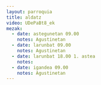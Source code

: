```yaml
---
layout: parroquia
title: aldatz
video: UDePaBt8_ek
mezak:
  - date: astegunetan 09.00
    notes: Agustinetan
  - date: larunbat 09.00
    notes: Agustinetan
  - date: larunbat 18.00 1. astea
    notes:
  - date: igandea 09.00
    notes: Agustinetan
---
```


